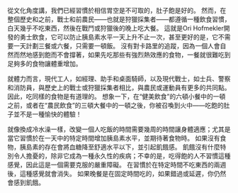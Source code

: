 從文化角度講，我們已經習慣於相信胃空是不可取的，肚子飽是好的。
然而，在整個歷史和之前，戰士和前農民——也就是狩獵採集者——都遵循一種飲食習慣，白天幾乎不吃東西，然後在戰鬥或狩獵後的晚上吃大餐。
這就是Ori Hofmekler開發的勇士飲食，它可以防止胰島素水平一天上升不止一次，甚至更好的是，它不需要一天計劃三餐或六餐，只需要一頓飯。
沒有對卡路里的追蹤，因為一個人會自然而然地感到飽而不會撐著，如果先吃那些有強烈熱效應的食物，一餐就很難吃到足夠多的食物讓體重增加。

就體力而言，現代工人，如經理、助手和桌面騎師，以及現代戰士，如士兵、警察和消防員，與歷史上的戰士或狩獵採集者相比，與農民或運動員有更多的共同點。
因此，吃同樣的食物是有道理的。
想象一下，在“健美飲食”的六頓小餐中的一頓之前，或者在“農民飲食”的三頓大餐中的一頓之後，你被召喚到火中——吃飽的肚子並不是一種愉快的體驗！

就像換成冷水澡一樣，改變一個人吃飯的時間需要幾周的時間讓身體適應；尤其是當它習慣於在一天中的特定時間增加胰島素水平，並期待著食物時。
如果沒有食物，胰島素的存在會將血糖降至舒適水平以下，並引起飢餓感。
飢餓沒有什麼特別令人擔憂的，除非它成為一種永久性的疾病；不幸的是，吃得飽的人不習慣這種感覺，因此這是一個需要克服的嚴重障礙。
在習慣於在特定時間不吃東西的兩週後，這種感覺就會消失。
如果晚餐是在固定時間吃的，如果錯過或延遲，你仍然會感到飢餓。
